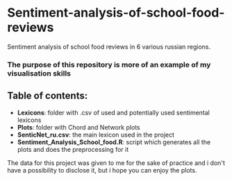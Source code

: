 # Sentiment-analysis-of-school-food-reviews

Sentiment analysis of school food reviews in 6 various russian regions. 
### The purpose of this repository is more of an example of my visualisation skills

## Table of contents: 

- **Lexicons**: folder with .csv of used and potentially used sentimental lexicons  
- **Plots**: folder with Chord and Network plots  
- **SenticNet_ru.csv**: the main lexicon used in the project  
- **Sentiment_Analysis_School_food.R**: script which generates all the plots and does the preprocessing for it  

The data for this project was given to me for the sake of practice and i don't have a possibility to disclose it, but i hope you can enjoy the plots.
